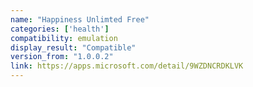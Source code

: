 ```yaml
---
name: "Happiness Unlimted Free"
categories: ['health']
compatibility: emulation
display_result: "Compatible"
version_from: "1.0.0.2"
link: https://apps.microsoft.com/detail/9WZDNCRDKLVK
---
```

